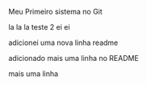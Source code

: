 Meu Primeiro sistema no Git

la la la teste 2 
ei ei

adicionei uma nova linha readme

adicionado mais uma linha no README

mais uma linha